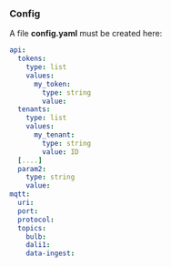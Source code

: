 ### Config
A file **config.yaml** must be created here:

```yaml
api:
  tokens:
    type: list
    values:
      my_token: 
        type: string
        value: 
  tenants:
    type: list
    values:
      my_tenant:
        type: string
        value: ID
  [....]
  param2:
    type: string
    value: 
mqtt:
  uri: 
  port: 
  protocol: 
  topics:
    bulb: 
    dali1: 
    data-ingest: 
``` 